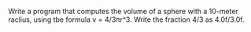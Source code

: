 Write a program that computes the volume of a sphere with a 10-meter raclius, using tbe formula v = 4/3πr^3. Write the fraction 4/3 as 4.0f/3.0f. 
